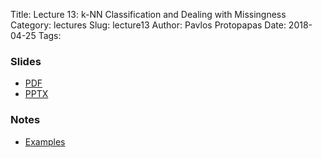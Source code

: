 Title: Lecture 13: k-NN Classification and Dealing with Missingness
Category: lectures
Slug: lecture13
Author: Pavlos Protopapas
Date: 2018-04-25
Tags: 


### Slides

- [PDF]({attach}presentation/Lecture13_kNN_Missing.pdf)
- [PPTX]({attach}presentation/Lecture13_kNN_Missing.pptx)

### Notes 
- [Examples]({filename}notebook/Lecture13_Notebook.ipynb)


